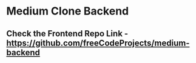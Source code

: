 # Medium Clone Backend

## Check the Frontend Repo Link - https://github.com/freeCodeProjects/medium-backend 
